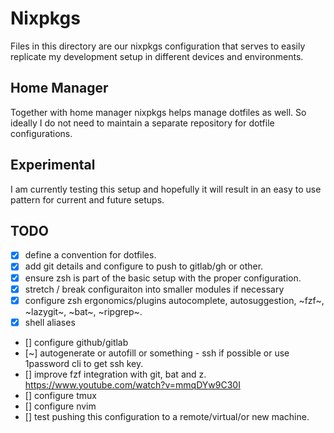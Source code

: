 # Nixpkgs

Files in this directory are our nixpkgs configuration that serves to easily replicate my development setup in different devices and environments.

## Home Manager

Together with home manager nixpkgs helps manage dotfiles as well. So ideally I do not need to maintain a separate repository for dotfile configurations.

## Experimental

I am currently testing this setup and hopefully it will result in an easy to use pattern for current and future setups.

## TODO

* [x] define a convention for dotfiles.
* [x] add git details and configure to push to gitlab/gh or other.
* [x] ensure zsh is part of the basic setup with the proper configuration.
* [x] stretch / break configuraiton into smaller modules if necessary
* [x] configure zsh ergonomics/plugins autocomplete, autosuggestion, ~fzf~, ~lazygit~, ~bat~, ~ripgrep~.
* [x] shell aliases
* [] configure github/gitlab
* [~] autogenerate or autofill or something - ssh if possible or use 1password cli to get ssh key.
* [] improve fzf integration with git, bat and z. https://www.youtube.com/watch?v=mmqDYw9C30I
* [] configure tmux
* [] configure nvim
* [] test pushing this configuration to a remote/virtual/or new machine.